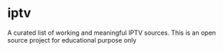 # iptv
A curated list of working and meaningful IPTV sources. This is an open source project for educational purpose only
